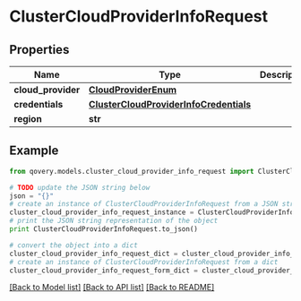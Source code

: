 # ClusterCloudProviderInfoRequest


## Properties

Name | Type | Description | Notes
------------ | ------------- | ------------- | -------------
**cloud_provider** | [**CloudProviderEnum**](CloudProviderEnum.md) |  | [optional] 
**credentials** | [**ClusterCloudProviderInfoCredentials**](ClusterCloudProviderInfoCredentials.md) |  | [optional] 
**region** | **str** |  | [optional] 

## Example

```python
from qovery.models.cluster_cloud_provider_info_request import ClusterCloudProviderInfoRequest

# TODO update the JSON string below
json = "{}"
# create an instance of ClusterCloudProviderInfoRequest from a JSON string
cluster_cloud_provider_info_request_instance = ClusterCloudProviderInfoRequest.from_json(json)
# print the JSON string representation of the object
print ClusterCloudProviderInfoRequest.to_json()

# convert the object into a dict
cluster_cloud_provider_info_request_dict = cluster_cloud_provider_info_request_instance.to_dict()
# create an instance of ClusterCloudProviderInfoRequest from a dict
cluster_cloud_provider_info_request_form_dict = cluster_cloud_provider_info_request.from_dict(cluster_cloud_provider_info_request_dict)
```
[[Back to Model list]](../README.md#documentation-for-models) [[Back to API list]](../README.md#documentation-for-api-endpoints) [[Back to README]](../README.md)


